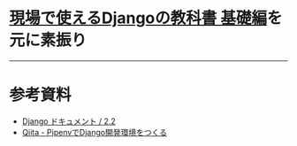 # [現場で使えるDjangoの教科書 基礎編](https://www.amazon.co.jp/現場で使える-Django-の教科書《基礎編》-横瀬-明仁/dp/4802094744)を元に素振り

---

# 参考資料

- [Django ドキュメント / 2.2](https://docs.djangoproject.com/ja/2.2/)
- [Qiita - PipenvでDjango開発環境をつくる](https://qiita.com/nochifuchi/items/4fe0164f0d8949cf11b7)
